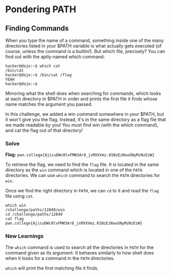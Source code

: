 # Pondering PATH

## Finding Commands 
When you type the name of a command, something inside one of the many directories listed in your $PATH variable is what actually gets executed (of course, unless the command is a builtin!). But which file, precisely? You can find out with the aptly-named which command:
```
hacker@dojo:~$ which cat
/bin/cat
hacker@dojo:~$ /bin/cat /flag
YEAH
hacker@dojo:~$
```
Mirroring what the shell does when searching for commands, which looks at each directory in $PATH in order and prints the first file it finds whose name matches the argument you passed.

In this challenge, we added a win command somewhere in your $PATH, but it won't give you the flag. Instead, it's in the same directory as a flag file that we made readable by you! You must find win (with the which command), and cat the flag out of that directory!

### Solve
**Flag:** `pwn.college{AjicuDWc0lvFMW3Ar8_jsMXXVmz.01NzEzNxwSNyMzNzEzW}`

To retrieve the flag, we need to find the `flag` file. It is located in the same directory as the `win` command which is located in one of the `PATH` directories. We can use `which` command to search the `PATH` directories for `win`.

Once we find the right directory in `PATH`, we can `cd` to it and read the `flag` file using `cat`.

```
which win
/challenge/paths/12849/win
cd /challenge/paths/12849
cat flag
pwn.college{AjicuDWc0lvFMW3Ar8_jsMXXVmz.01NzEzNxwSNyMzNzEzW}
```
### New Learnings

The `which` command is used to search all the directories in `PATH` for the command given as its argument. It behaves similarly to how shell does when it looks for a command in the `PATH` directories.

`which` will print the first matching file it finds.